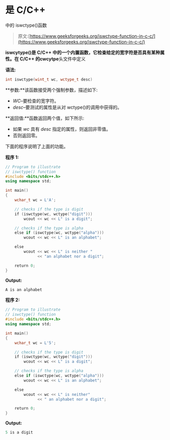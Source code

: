 # 是 C/C++

中的 iswctype()函数

> 原文:[https://www.geeksforgeeks.org/iswctype-function-in-c-c/](https://www.geeksforgeeks.org/iswctype-function-in-c-c/)

**iswcytype()**是 C/C++ 中的一个内置函数，它检查给定的宽字符是否具有某种属性。在 C/C++ 的**cwcytpe**头文件中定义

**语法:**

```cpp
int iswctype(wint_t wc, wctype_t desc)
```

**参数:**该函数接受两个强制参数，描述如下:

*   *WC*–要检查的宽字符。
*   *desc*–要测试的属性是从对 wctype()的调用中获得的。

**返回值:**函数返回两个值，如下所示:

*   如果 *wc* 具有 *desc* 指定的属性，则返回非零值。
*   否则返回零。

下面的程序说明了上面的功能。

**程序 1:**

```cpp
// Program to illustrate
// iswctype() function
#include <bits/stdc++.h>
using namespace std;

int main()
{
    wchar_t wc = L'A';

    // checks if the type is digit
    if (iswctype(wc, wctype("digit")))
        wcout << wc << L" is a digit";

    // checks if the type is alpha
    else if (iswctype(wc, wctype("alpha")))
        wcout << wc << L" is an alphabet";

    else
        wcout << wc << L" is neither "
              << "an alphabet nor a digit";

    return 0;
}
```

**Output:**

```cpp
A is an alphabet

```

**程序 2:**

```cpp
// Program to illustrate
// iswctype() function
#include <bits/stdc++.h>
using namespace std;

int main()
{
    wchar_t wc = L'5';

    // checks if the type is digit
    if (iswctype(wc, wctype("digit")))
        wcout << wc << L" is a digit";

    // checks if the type is alpha
    else if (iswctype(wc, wctype("alpha")))
        wcout << wc << L" is an alphabet";

    else
        wcout << wc << L" is neither"
              << " an alphabet nor a digit";

    return 0;
}
```

**Output:**

```cpp
5 is a digit

```